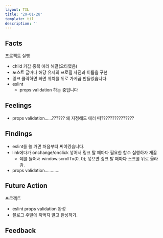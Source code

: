 ```yaml
---
layout: TIL
title: "20-01-28"
template: til
description: ''
---
```


## Facts

프로젝트 실행

- child 키값 중복 에러 해결(오타였음)
- 포스트 글마다 해당 유저의 프로필 사진과 이름을 구현
- 링크 클릭하면 화면 위치를 위로 가게끔 만들었습니다.
- eslint
  - props validation 하는 중입니다

## Feelings

- props validation......?????? 왜 지정해도 에러 떠???????????????

## Findings

- eslint를 쓸 거면 처음부터 써야겠습니다.
- link에다가 onchange/onclick 넣어서 링크 탈 때마다 필요한 함수 실행하자 개꿀
  - 예를 들어서 window.scrollTo(0, 0); 넣으면 링크 탈 때마다 스크롤 위로 올라감.
- props validation............

## Future Action

프로젝트

- eslint props validation 완성
- 블로그 주말에 까먹지 말고 완성하기.

## Feedback